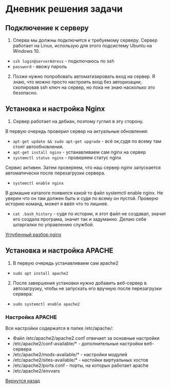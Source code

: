 # Дневник решения задачи

## Подключение к серверу

1. Сперва мы должны подключится к требуемому серверу. Сервер работает на Linux, использую для этого подсистему Ubuntu на Windows 10. 

* ```ssh login@serverAdress``` - подключаюсь по ssh
* ```password``` - ввожу пароль

2. Позже нужно попробовать автоматизировать вход на сервер. Я знаю, что можно просто настроить вход без авторизации, скопировав ssh ключ на сервер, но пока не знаю насколько это безопасно.


## Установка и настройка Nginx

1. Сервер работает на дебиан, поэтому гуглил в эту сторону.

В первую очередь проверил сервер на актуальные обновления:

* ```apt-get update && sudo apt-get upgrade``` - всё ок,судя по всему там стоят автообновления.
* ```apt-get install nginx``` - устанавливаем сам nginx на сервер
* ```systemctl status nginx``` - проверяем статус nginx

Сервис активен. Затем проверяем, что наш сервер nginx запускается автоматически после перезагрузки сервера.

* ```systemctl enable nginx```

В домашне каталоге появился какой то файл systemctl enable nginx. Не уверен что он там должен быть и судя по всему он пустой. Проверю историю команд, может я ввёл что то лишнее.

* ```cat .bash_history``` - судя по истории, я этот файл не создавал, значит его создала програма, значит так и задуманно. Делаю себе шпаргалки по управлению службой.

[Углубенный разбор nginx](configuration_nginx.md)


## Установка и настройка APACHE

1. В первую очередь устанавливаем сам apache2

* ```sudo apt install apache2```

2. После завершения установки нужно добавить веб-сервер в автозагрузку, чтобы не запускать его вручную после перезагрузки сервера:

* ```sudo systemctl enable apache2```

### Настройка APACHE

Все настройки содержатся в папке /etc/apache/:

* Файл /etc/apache2/apache2.conf отвечает за основные настройки
* /etc/apache2/conf-available/* - дополнительные настройки веб-сервера
* /etc/apache2/mods-available/* - настройки модулей
* /etc/apache2/sites-available/* - настойки виртуальных хостов
* /etc/apache2/ports.conf - порты, на которых работает apache
* /etc/apache2/envvars


[Вернутся назад](README.md)
